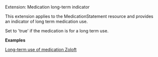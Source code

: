 Extension: Medication long-term indicator

This extension applies to the MedicationStatement resource and provides an indicator of long term medication use. 

Set to 'true' if the medication is for a long term use.

**Examples**

[Long-term use of medication Zoloft](MedicationStatement-MedicationStatementexample1.html)
